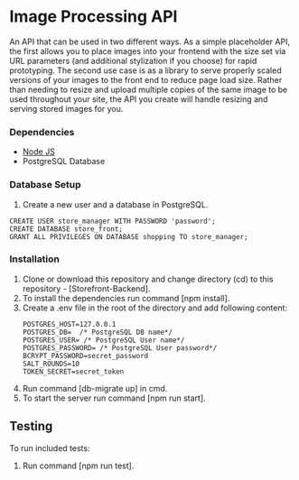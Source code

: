 # Image Processing API
An API that can be used in two different ways. As a simple placeholder API, the first allows you to place images into your frontend with the size set via URL parameters (and additional stylization if you choose) for rapid prototyping. The second use case is as a library to serve properly scaled versions of your images to the front end to reduce page load size. Rather than needing to resize and upload multiple copies of the same image to be used throughout your site, the API you create will handle resizing and serving stored images for you.

### Dependencies

* [Node JS](https://nodejs.org/en/download/)  
* PostgreSQL Database

### Database Setup
1. Create a new user and a database in PostgreSQL.
```
CREATE USER store_manager WITH PASSWORD 'password';
CREATE DATABASE store_front;
GRANT ALL PRIVILEGES ON DATABASE shopping TO store_manager;
```

### Installation

1. Clone or download this repository and change directory (cd) to this repository - [Storefront-Backend].
2. To install the dependencies run command [npm install].
3. Create a .env file in the root of the directory and add following content: 
	```
	POSTGRES_HOST=127.0.0.1
	POSTGRES_DB=  /* PostgreSQL DB name*/
	POSTGRES_USER= /* PostgreSQL User name*/
	POSTGRES_PASSWORD= /* PostgreSQL User password*/
	BCRYPT_PASSWORD=secret_password
	SALT_ROUNDS=10
	TOKEN_SECRET=secret_token
	```
4. Run command [db-migrate up] in cmd.
5. To start the server run command [npm run start].

## Testing

 To run included tests:

1. Run command [npm run test].



